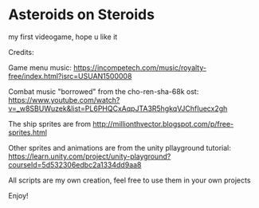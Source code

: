 # Asteroids on Steroids

my first videogame, hope u like it

Credits:

Game menu music: https://incompetech.com/music/royalty-free/index.html?isrc=USUAN1500008

Combat music "borrowed" from the cho-ren-sha-68k ost: https://www.youtube.com/watch?v=_w8SBUWuzek&list=PL6PHQCxAqpJTA3R5hgkqVJChfIuecx2gh

The ship sprites are from http://millionthvector.blogspot.com/p/free-sprites.html

Other sprites and animations are from the unity pllayground tutorial: https://learn.unity.com/project/unity-playground?courseId=5d532306edbc2a1334dd9aa8

All scripts are my own creation, feel free to use them in your own projects

Enjoy!
